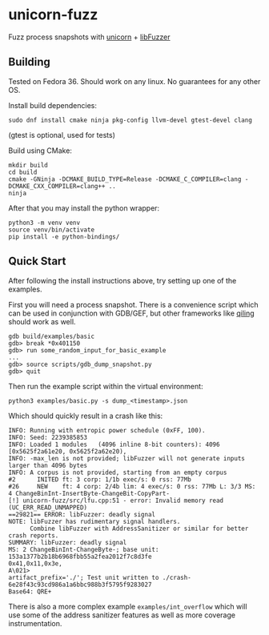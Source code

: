 # unicorn-fuzz

Fuzz process snapshots with [unicorn](https://www.unicorn-engine.org/) + [libFuzzer](https://llvm.org/docs/LibFuzzer.html)

## Building

Tested on Fedora 36. Should work on any linux. No guarantees for any other OS.

Install build dependencies:
```
sudo dnf install cmake ninja pkg-config llvm-devel gtest-devel clang
```
(gtest is optional, used for tests)

Build using CMake:
```
mkdir build
cd build
cmake -GNinja -DCMAKE_BUILD_TYPE=Release -DCMAKE_C_COMPILER=clang -DCMAKE_CXX_COMPILER=clang++ ..
ninja
```

After that you may install the python wrapper:
```
python3 -m venv venv
source venv/bin/activate
pip install -e python-bindings/
```

## Quick Start

After following the install instructions above, try setting up one of the examples.

First you will need a process snapshot.
There is a convenience script which can be used in conjunction with GDB/GEF, but other frameworks like [qiling](https://github.com/qilingframework/qiling) should work as well.

```
gdb build/examples/basic
gdb> break *0x401150
gdb> run some_random_input_for_basic_example
...
gdb> source scripts/gdb_dump_snapshot.py
gdb> quit
```

Then run the example script within the virtual environment:
```
python3 examples/basic.py -s dump_<timestamp>.json
```
Which should quickly result in a crash like this:
```
INFO: Running with entropic power schedule (0xFF, 100).
INFO: Seed: 2239385853
INFO: Loaded 1 modules   (4096 inline 8-bit counters): 4096 [0x5625f2a61e20, 0x5625f2a62e20),
INFO: -max_len is not provided; libFuzzer will not generate inputs larger than 4096 bytes
INFO: A corpus is not provided, starting from an empty corpus
#2      INITED ft: 3 corp: 1/1b exec/s: 0 rss: 77Mb
#26     NEW    ft: 4 corp: 2/4b lim: 4 exec/s: 0 rss: 77Mb L: 3/3 MS: 4 ChangeBinInt-InsertByte-ChangeBit-CopyPart-
[!] unicorn-fuzz/src/lfu.cpp:51 - error: Invalid memory read (UC_ERR_READ_UNMAPPED)
==29821== ERROR: libFuzzer: deadly signal
NOTE: libFuzzer has rudimentary signal handlers.
      Combine libFuzzer with AddressSanitizer or similar for better crash reports.
SUMMARY: libFuzzer: deadly signal
MS: 2 ChangeBinInt-ChangeByte-; base unit: 153a1377b2b18b6968fbb55a2fea2012f7c8d3fe
0x41,0x11,0x3e,
A\021>
artifact_prefix='./'; Test unit written to ./crash-6e28f43c93cd986a1a6bbc988b3f5795f9283027
Base64: QRE+
```

There is also a more complex example `examples/int_overflow` which will use some of the address sanitizer features as well as more coverage instrumentation.
